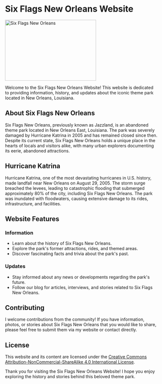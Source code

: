 # Six Flags New Orleans Website
<img src="https://th.bing.com/th/id/R.4d6c95c34bd3de5640dd8abad2ccaea5?rik=wa5EfS2fgxkuyA&riu=http%3a%2f%2f1.bp.blogspot.com%2f-ef_KHXFYXaM%2fURWL0kK-qiI%2fAAAAAAAAbK4%2fF5hU5SRrybw%2fs1600%2fCool-Zone-abandoned-Six-Flags-New-Orleans.jpg&ehk=MClRVOGxU%2bpyReG1Gw8mDqWejTvK%2bKO4a%2fdZqr%2f729E%3d&risl=&pid=ImgRaw&r=0" alt="Six Flags New Orleans" width="300" height="200">

Welcome to the Six Flags New Orleans Website! This website is dedicated to providing information, history, and updates about the iconic theme park located in New Orleans, Louisiana.

## About Six Flags New Orleans

Six Flags New Orleans, previously known as Jazzland, is an abandoned theme park located in New Orleans East, Louisiana. The park was severely damaged by Hurricane Katrina in 2005 and has remained closed since then. Despite its current state, Six Flags New Orleans holds a unique place in the hearts of locals and visitors alike, with many urban explorers documenting its eerie, abandoned attractions.

## Hurricane Katrina

Hurricane Katrina, one of the most devastating hurricanes in U.S. history, made landfall near New Orleans on August 29, 2005. The storm surge breached the levees, leading to catastrophic flooding that submerged approximately 80% of the city, including Six Flags New Orleans. The park was inundated with floodwaters, causing extensive damage to its rides, infrastructure, and facilities.

## Website Features

### Information
- Learn about the history of Six Flags New Orleans.
- Explore the park's former attractions, rides, and themed areas.
- Discover fascinating facts and trivia about the park's past.

### Updates
- Stay informed about any news or developments regarding the park's future.
- Follow our blog for articles, interviews, and stories related to Six Flags New Orleans.

## Contributing
I welcome contributions from the community! If you have information, photos, or stories about Six Flags New Orleans that you would like to share, please feel free to submit them via my website or contact directly.

## License
This website and its content are licensed under the [Creative Commons Attribution-NonCommercial-ShareAlike 4.0 International License](https://creativecommons.org/licenses/by-nc-sa/4.0/).

Thank you for visiting the Six Flags New Orleans Website! I hope you enjoy exploring the history and stories behind this beloved theme park.

